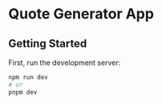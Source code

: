# Quote Generator App

## Getting Started
First, run the development server:

```bash
npm run dev
# or
pnpm dev
